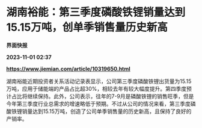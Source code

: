 # 湖南裕能：第三季度磷酸铁锂销量达到15.15万吨，创单季销售量历史新高
**界面快报**

**2023-11-01 02:37**

**https://www.jiemian.com/article/10319650.html**

湖南裕能近期投资者关系活动记录表显示，公司第三季度磷酸铁锂出货量为15.15万吨，应用于储能端的产品占比超30%，相较去年有较大幅度提升。第四季度预计占比将继续保持。此外，公司表示，往年的7-9月是磷酸铁锂的销售旺季，但是今年第三季度行业总需求的增速略低于预期。不过从公司的情况来看，第三季度磷酸铁锂销量达到15.15万吨，创造了公司单季销售量的历史新高，且保持了良好的产销率。